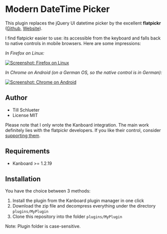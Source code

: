 Modern DateTime Picker
==============================

This plugin replaces the jQuery UI datetime picker by the excellent **flatpickr** ([Github](https://github.com/flatpickr/flatpickr), [Website](https://flatpickr.js.org/)).

I find flatpickr easier to use: its accessible from the keyboard and falls back to native controls in mobile browsers. Here are some impressions:

*In Firefox on Linux:*

[![Screenshot: Firefox on Linux](https://i.imgur.com/qvewMjGl.png)](https://i.imgur.com/qvewMjG.png)

*In Chrome on Android (on a German OS, so the native control is in German):*

[![Screenshot: Chrome on Android](https://i.imgur.com/SQpq2Lxl.png)](https://i.imgur.com/SQpq2Lx.png)

Author
------

- Till Schlueter
- License MIT

Please note that I only wrote the Kanboard integration. The main work definitely lies with the flatpickr developers. If you like their control, consider [supporting them](https://github.com/flatpickr/flatpickr#supporting-flatpickr).

Requirements
------------

- Kanboard >= 1.2.19

Installation
------------

You have the choice between 3 methods:

1. Install the plugin from the Kanboard plugin manager in one click
2. Download the zip file and decompress everything under the directory `plugins/MyPlugin`
3. Clone this repository into the folder `plugins/MyPlugin`

Note: Plugin folder is case-sensitive.